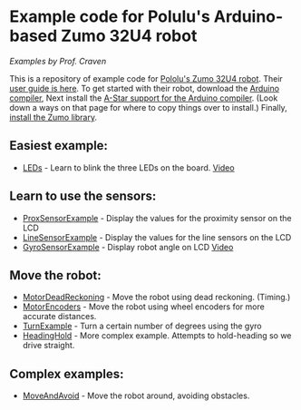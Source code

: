 # Example code for Polulu's Arduino-based Zumo 32U4 robot

*Examples by Prof. Craven*

This is a repository of example code
for [Pololu's Zumo 32U4 robot](https://www.pololu.com/category/170/zumo-32u4-robot).
Their [user guide is here](https://www.pololu.com/docs/0J63). To get
started with their robot, download the
[Arduino compiler](https://www.arduino.cc/en/Main/Software),
Next install the
[A-Star support for the Arduino compiler](https://github.com/pololu/a-star).
(Look down a ways on that page for where to copy things over to install.)
Finally, [install the Zumo library](https://www.pololu.com/docs/0J63/6).

## Easiest example:

* [LEDs](LEDs/LEDs.ino) - Learn to blink the three LEDs on the board. [Video](https://youtu.be/7KgZUn8ATDQ)

## Learn to use the sensors:

* [ProxSensorExample](ProxSensorExample/ProxSensorExample.ino) - Display the values for the proximity sensor on the LCD
* [LineSensorExample](LineSensorExample/LineSensorExample.ino) - Display the values for the line sensors on the LCD
* [GyroSensorExample](GyroSensorExample/GyroSensorExample.ino) - Display robot angle on LCD [Video](https://youtu.be/XOp22Xx7ZnU)

## Move the robot:

* [MotorDeadReckoning](MotorDeadReckoning/MotorDeadReckoning.ino) - Move the robot using dead reckoning. (Timing.)
* [MotorEncoders](MotorEncoders/MotorEncoders.ino) - Move the robot using wheel encoders for more accurate distances.
* [TurnExample](TurnExample/TurnExample.ino) - Turn a certain number of degrees using the gyro
* [HeadingHold](HeadingHold/HeadingHold.ino) - More complex example. Attempts to hold-heading so we drive straight.

## Complex examples:

* [MoveAndAvoid](MoveAndAvoid/MoveAndAvoid.ino) - Move the robot around, avoiding obstacles.